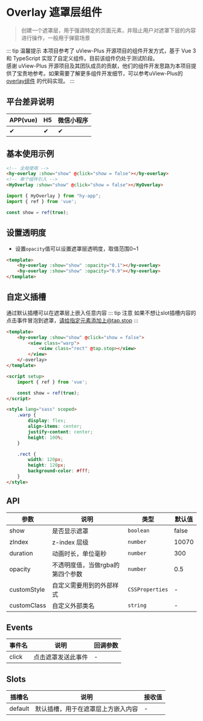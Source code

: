 # Overlay 遮罩层组件
> 创建一个遮罩层，用于强调特定的页面元素，并阻止用户对遮罩下层的内容进行操作，一般用于弹窗场景

::: tip 温馨提示
本项目参考了 uView-Plus 开源项目的组件开发方式，基于 Vue 3 和 TypeScript 实现了自定义组件。目前该组件仍处于测试阶段。<br>
感谢 uView-Plus 开源项目及其团队成员的贡献，他们的组件开发思路为本项目提供了宝贵地参考。如果需要了解更多组件开发细节，可以参考uView-Plus的 [overlay组件](https://uiadmin.net/uview-plus/components/overlay.html) 的代码实现。
:::

## 平台差异说明

| APP(vue) | H5 | 微信小程序 |
|-----|----|-------|
| ✔   | ✔  | ✔     |

## 基本使用示例

```html
<!-- 全局使用 -->
<hy-overlay :show="show" @click="show = false"></hy-overlay>
<!-- 单个组件引入 -->
<HyOverlay :show="show" @click="show = false"></HyOverlay>
```
```ts
import { HyOverlay } from "hy-app";
import { ref } from 'vue';

const show = ref(true);
```

## 设置透明度
- 设置`opacity`值可以设置遮罩层透明度，取值范围0~1
```html
<template>
    <hy-overlay :show="show" :opacity="0.1"></hy-overlay>
    <hy-overlay :show="show" :opacity="0.9"></hy-overlay>
</template>
```

## 自定义插槽
通过默认插槽可以在遮罩层上嵌入任意内容
::: tip 注意
如果不想让slot插槽内容的点击事件冒泡到遮罩，请给指定元素添加上@tap.stop
:::
```html
<template>
    <hy-overlay :show="show" @click="show = false">
        <view class="warp">
            <view class="rect" @tap.stop></view>
        </view>
    </-overlay>
</template>

<script setup>
    import { ref } from 'vue';

    const show = ref(true);
</script>

<style lang="sass" scoped>
    .warp {
        display: flex;
        align-items: center;
        justify-content: center;
        height: 100%;
    }

    .rect {
        width: 120px;
        height: 120px;
        background-color: #fff;
    }
</style>
```

## API

| 参数          | 说明                 | 类型              | 默认值   |
|-------------|--------------------|-----------------|-------|
| show        | 是否显示遮罩             | `boolean`       | false |
| zIndex      | z-index 层级         | `number`        | 10070 |
| duration    | 动画时长，单位毫秒          | `number`        | 300   |
| opacity     | 不透明度值，当做rgba的第四个参数 | `number`        | 0.5   |
| customStyle | 自定义需要用到的外部样式       | `CSSProperties` | -     |
| customClass | 自定义外部类名            | `string`        | -     |

## Events

| 事件名   | 说明        | 回调参数 |
|-------|-----------|------|
| click | 点击遮罩发送此事件 | -    |

## Slots

| 插槽名     | 说明                | 接收值 |
|---------|-------------------|-----|
| default | 默认插槽，用于在遮罩层上方嵌入内容 | -   |

<demo-model url="pages/components/overlay/overlay"></demo-model>